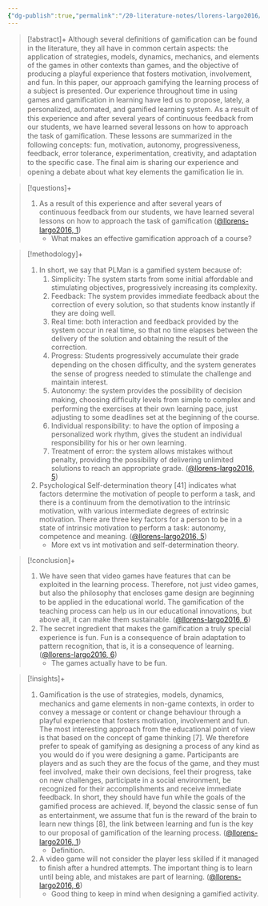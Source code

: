 ```yaml
---
{"dg-publish":true,"permalink":"/20-literature-notes/llorens-largo2016/","title":"Gamification of the Learning Process - Lessons Learned","tags":["gamification","computer-science","motivation"],"noteIcon":"1","created":"Aug 30, 2024 17:34","updated":"Sep 12, 2024 23:24"}
---
```



> [!abstract]+
> Although several deﬁnitions of gamiﬁcation can be found in the literature, they all have in common certain aspects: the application of strategies, models, dynamics, mechanics, and elements of the games in other contexts than games, and the objective of producing a playful experience that fosters motivation, involvement, and fun. In this paper, our approach gamifying the learning process of a subject is presented. Our experience throughout time in using games and gamiﬁcation in learning have led us to propose, lately, a personalized, automated, and gamiﬁed learning system. As a result of this experience and after several years of continuous feedback from our students, we have learned several lessons on how to approach the task of gamiﬁcation. These lessons are summarized in the following concepts: fun, motivation, autonomy, progressiveness, feedback, error tolerance, experimentation, creativity, and adaptation to the speciﬁc case. The ﬁnal aim is sharing our experience and opening a debate about what key elements the gamiﬁcation lie in.

> [!questions]+
>
> 1. As a result of this experience and after several years of continuous feedback from our students, we have learned several lessons on how to approach the task of gamiﬁcation ([@llorens-largo2016, 1](zotero://open-pdf/library/items/D2TLKSP4?page=1&annotation=JZAKJ2G3))
>     - What makes an effective gamification approach of a course?

> [!methodology]+
>
> 1. In short, we say that PLMan is a gamiﬁed system because of:
>     1. Simplicity: The system starts from some initial affordable and stimulating objectives, progressively increasing its complexity.
>     2. Feedback: The system provides immediate feedback about the correction of every solution, so that students know instantly if they are doing well.
>     3. Real time: both interaction and feedback provided by the system occur in real time, so that no time elapses between the delivery of the solution and obtaining the result of the correction.
>     4. Progress: Students progressively accumulate their grade depending on the chosen difﬁculty, and the system generates the sense of progress needed to stimulate the challenge and maintain interest.
>     5. Autonomy: the system provides the possibility of decision making, choosing difﬁculty levels from simple to complex and performing the exercises at their own learning pace, just adjusting to some deadlines set at the beginning of the course.
>     6. Individual responsibility: to have the option of imposing a personalized work rhythm, gives the student an individual responsibility for his or her own learning.
>     7. Treatment of error: the system allows mistakes without penalty, providing the possibility of delivering unlimited solutions to reach an appropriate grade. ([@llorens-largo2016, 5](zotero://open-pdf/library/items/D2TLKSP4?page=5&annotation=JGDNNQ7C))
> 2. Psychological Self-determination theory [41] indicates what factors determine the motivation of people to perform a task, and there is a continuum from the demotivation to the intrinsic motivation, with various intermediate degrees of extrinsic motivation. There are three key factors for a person to be in a state of intrinsic motivation to perform a task: autonomy, competence and meaning. ([@llorens-largo2016, 5](zotero://open-pdf/library/items/D2TLKSP4?page=5&annotation=YZXVHY8U))
>     - More ext vs int motivation and self-determination theory.

> [!conclusion]+
>
> 1. We have seen that video games have features that can be exploited in the learning process. Therefore, not just video games, but also the philosophy that encloses game design are beginning to be applied in the educational world. The gamiﬁcation of the teaching process can help us in our educational innovations, but above all, it can make them sustainable. ([@llorens-largo2016, 6](zotero://open-pdf/library/items/D2TLKSP4?page=6&annotation=HHFMAGHV))
> 2. The secret ingredient that makes the gamiﬁcation a truly special experience is fun. Fun is a consequence of brain adaptation to pattern recognition, that is, it is a consequence of learning. ([@llorens-largo2016, 6](zotero://open-pdf/library/items/D2TLKSP4?page=6&annotation=C6BMJVMQ))
>     - The games actually have to be fun.

> [!insights]+
>
> 1. Gamiﬁcation is the use of strategies, models, dynamics, mechanics and game elements in non-game contexts, in order to convey a message or content or change behaviour through a playful experience that fosters motivation, involvement and fun. The most interesting approach from the educational point of view is that based on the concept of game thinking [7]. We therefore prefer to speak of gamifying as designing a process of any kind as you would do if you were designing a game. Participants are players and as such they are the focus of the game, and they must feel involved, make their own decisions, feel their progress, take on new challenges, participate in a social environment, be recognized for their accomplishments and receive immediate feedback. In short, they should have fun while the goals of the gamiﬁed process are achieved. If, beyond the classic sense of fun as entertainment, we assume that fun is the reward of the brain to learn new things [8], the link between learning and fun is the key to our proposal of gamiﬁcation of the learning process. ([@llorens-largo2016, 1](zotero://open-pdf/library/items/D2TLKSP4?page=1&annotation=XF6U3VX5))
>     - Definition.
> 2. A video game will not consider the player less skilled if it managed to ﬁnish after a hundred attempts. The important thing is to learn until being able, and mistakes are part of learning. ([@llorens-largo2016, 6](zotero://open-pdf/library/items/D2TLKSP4?page=6&annotation=5DUPVXSL))
>     - Good thing to keep in mind when designing a gamified activity.

